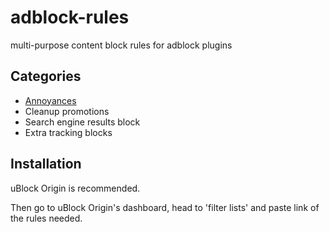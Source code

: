 # adblock-rules
multi-purpose content block rules for adblock plugins

## Categories
- [Annoyances](./annoyances.txt)
- Cleanup promotions
- Search engine results block
- Extra tracking blocks

## Installation
uBlock Origin is recommended.

Then go to uBlock Origin's dashboard, head to 'filter lists' and paste link of the rules needed.